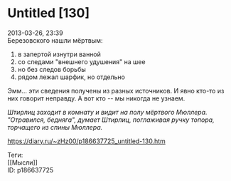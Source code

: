 Untitled [130]
===============

   
 2013-03-26, 23:39   
  Березовского нашли мёртвым:   
 1) в запертой изнутри ванной   
 2) со следами "внешнего удушения" на шее   
 3) но без следов борьбы   
 4) рядом лежал шарфик, но отдельно   
   
 Эмм... эти сведения получены из разных источников. И явно кто-то из них говорит неправду. А вот кто -- мы никогда не узнаем.   
   
  *Штирлиц заходит в комнату и видит на полу мёртвого Мюллера. "Отравился, бедняга", думает Штирлиц, поглаживая ручку топора, торчащего из спины Мюллера.*    
    
 <https://diary.ru/~zHz00/p186637725_untitled-130.htm>   
   
 Теги:   
 [[Мысли]]   
 ID: p186637725